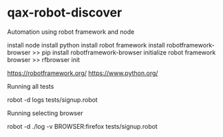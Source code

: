 # qax-robot-discover
Automation using robot framework and node


install node
install python
install robot framework
install robotframework-browser >> pip install robotframework-browser
initialize robot framework browser >> rfbrowser init

https://robotframework.org/ 
https://www.python.org/


Running all tests

robot -d logs tests/signup.robot

Running selecting browser

robot -d ./log -v BROWSER:firefox tests/signup.robot
